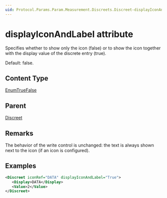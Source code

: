```yaml
---
uid: Protocol.Params.Param.Measurement.Discreets.Discreet-displayIconAndLabel
---
```


# displayIconAndLabel attribute

<!-- RN 16881, RN 16997 -->

Specifies whether to show only the icon (false) or to show the icon together with the display value of the discrete entry (true).

Default: false.

## Content Type

[EnumTrueFalse](xref:Protocol-EnumTrueFalse)

## Parent

[Discreet](xref:Protocol.Params.Param.Measurement.Discreets.Discreet)

## Remarks

The behavior of the write control is unchanged: the text is always shown next to the icon (if an icon is configured).

## Examples

```xml
<Discreet iconRef="DATA" displayIconAndLabel="True">
   <Display>DATA</Display>
   <Value>2</Value>
</Discreet>
```
